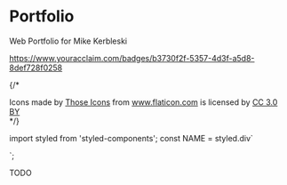 # Portfolio
Web Portfolio for Mike Kerbleski

https://www.youracclaim.com/badges/b3730f2f-5357-4d3f-a5d8-8def728f0258

{/* <div>Icons made by <a href="https://www.flaticon.com/authors/those-icons" title="Those Icons">Those Icons</a> from <a href="https://www.flaticon.com/" title="Flaticon">www.flaticon.com</a> is licensed by <a href="http://creativecommons.org/licenses/by/3.0/" title="Creative Commons BY 3.0" target="_blank" rel="noopener noreferrer">CC 3.0 BY</a></div> */}


import styled from 'styled-components';
const NAME = styled.div`

`;

<!-- 
{/* <h1>Virtual Reality at Tonto National Monument</h1>
<div className="mediaBin">
<iframe title="Tonto VR" className="media" src="http://swvirtualmuseum.nau.edu/wp/Tonto_panos/Tonto-NM-pano-tour.html"></iframe>
<a href="http://swvirtualmuseum.nau.edu/wp/Tonto_panos/Tonto-NM-pano-tour.html">
open fullscreen</a>
<p>Note: There are errors with this website. I contributed the audio, photo, and videos displayed throughout the site and set up the interactive part with a seperate program. I was not responsible for anything relating to the publishing of the site or the errors that render. </p>


<div className="video media">
<iframe title="Basketball VR" src="https://player.vimeo.com/video/214381757" width="100%" height="80%" frameborder="0" webkitallowfullscreen mozallowfullscreen allowfullscreen></iframe>
<p><a href="https://vimeo.com/214381757">Canada Play in 360 Womens Basketball</a> from <a href="https://vimeo.com/mkerbleski">Michael Kerbleski</a>.</p>
</div>

</div> */} -->


TODO 